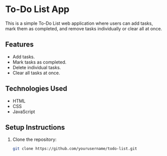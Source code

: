 # To-Do List App

This is a simple To-Do List web application where users can add tasks, mark them as completed, and remove tasks individually or clear all at once.

## Features
- Add tasks.
- Mark tasks as completed.
- Delete individual tasks.
- Clear all tasks at once.

## Technologies Used
- HTML
- CSS
- JavaScript

## Setup Instructions
1. Clone the repository:
   ```bash
   git clone https://github.com/yourusername/todo-list.git
